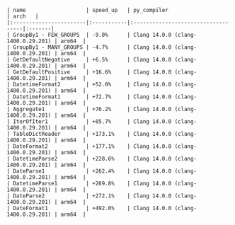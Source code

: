     | name                   | speed_up   | py_compiler                        | arch   |
    |:-----------------------|:-----------|:-----------------------------------|:-------|
    | GroupBy1 - FEW_GROUPS  | -9.0%      | Clang 14.0.0 (clang-1400.0.29.201) | arm64  |
    | GroupBy1 - MANY_GROUPS | -4.7%      | Clang 14.0.0 (clang-1400.0.29.201) | arm64  |
    | GetDefaultNegative     | +6.5%      | Clang 14.0.0 (clang-1400.0.29.201) | arm64  |
    | GetDefaultPositive     | +16.6%     | Clang 14.0.0 (clang-1400.0.29.201) | arm64  |
    | DatetimeFormat2        | +52.0%     | Clang 14.0.0 (clang-1400.0.29.201) | arm64  |
    | DatetimeFormat1        | +72.7%     | Clang 14.0.0 (clang-1400.0.29.201) | arm64  |
    | Aggregate1             | +76.2%     | Clang 14.0.0 (clang-1400.0.29.201) | arm64  |
    | IterOfIter1            | +85.7%     | Clang 14.0.0 (clang-1400.0.29.201) | arm64  |
    | TableDictReader        | +173.1%    | Clang 14.0.0 (clang-1400.0.29.201) | arm64  |
    | DateFormat2            | +177.1%    | Clang 14.0.0 (clang-1400.0.29.201) | arm64  |
    | DatetimeParse2         | +228.6%    | Clang 14.0.0 (clang-1400.0.29.201) | arm64  |
    | DateParse1             | +262.4%    | Clang 14.0.0 (clang-1400.0.29.201) | arm64  |
    | DatetimeParse1         | +269.8%    | Clang 14.0.0 (clang-1400.0.29.201) | arm64  |
    | DateParse2             | +272.1%    | Clang 14.0.0 (clang-1400.0.29.201) | arm64  |
    | DateFormat1            | +492.0%    | Clang 14.0.0 (clang-1400.0.29.201) | arm64  |